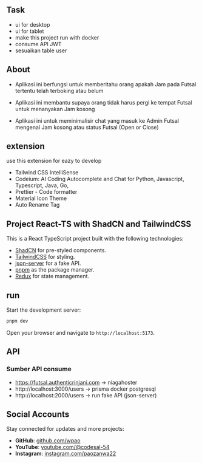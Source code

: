 ## Task

- ui for desktop
- ui for tablet
- make this project run with docker
- consume API JWT
- sesuaikan table user

## About

- Aplikasi ini berfungsi untuk memberitahu orang apakah Jam pada Futsal tertentu telah terboking atau belum

- Aplikasi ini membantu supaya orang tidak harus pergi ke tempat Futsal untuk menanyakan Jam kosong

- Aplikasi ini untuk meminimalisir chat yang masuk ke Admin Futsal mengenai Jam kosong atau status Futsal (Open or Close)

## extension

use this extension for eazy to develop

- Tailwind CSS IntelliSense
- Codeium: AI Coding Autocomplete and Chat for Python, Javascript, Typescript, Java, Go,
- Prettier - Code formatter
- Material Icon Theme
- Auto Rename Tag

## Project React-TS with ShadCN and TailwindCSS

This is a React TypeScript project built with the following technologies:

- [ShadCN](https://shadcn.dev) for pre-styled components.
- [TailwindCSS](https://tailwindcss.com) for styling.
- [json-server](https://github.com/typicode/json-server) for a fake API.
- [pnpm](https://pnpm.io) as the package manager.
- [Redux](https://redux.js.org) for state management.

## run

Start the development server:

```bash
pnpm dev
```

Open your browser and navigate to `http://localhost:5173`.

## API

### Sumber API consume

- https://futsal.authenticrinjani.com -> niagahoster
- http://localhost:3000/users -> prisma docker postgresql
- http://localhost:2000/users -> run fake API (json-server)

## Social Accounts

Stay connected for updates and more projects:

- **GitHub**: <a href="https://github.com/wpao" target="_blank">github.com/wpao</a>
- **YouTube**: <a href="https://www.youtube.com/@codesal-54" target="_blank">youtube.com/@codesal-54</a>
- **Instagram**: <a href="https://www.instagram.com/paozanwa22/" target="_blank">instagram.com/paozanwa22</a>
